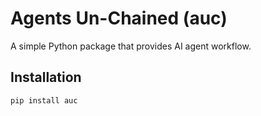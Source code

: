 # Agents Un-Chained (auc)

A simple Python package that provides AI agent workflow.

## Installation

```bash
pip install auc
```
